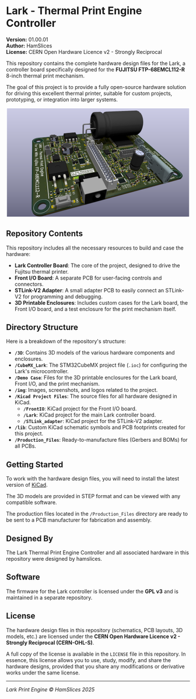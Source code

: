# Lark - Thermal Print Engine Controller

**Version:** 01.00.01  
**Author:** HamSlices  
**License:** CERN Open Hardware Licence v2 - Strongly Reciprocal  

This repository contains the complete hardware design files for the Lark, a controller board specifically designed for the **FUJITSU FTP-68EMCL112-R** 8-inch thermal print mechanism.

The goal of this project is to provide a fully open-source hardware solution for driving this excellent thermal printer, suitable for custom projects, prototyping, or integration into larger systems.

![alt text](https://github.com/hamslices/LarkHardware/blob/main/img/Lark%20PCB/Lark_tilt.png?raw=true)

## Repository Contents

This repository includes all the necessary resources to build and case the hardware:

*   **Lark Controller Board**: The core of the project, designed to drive the Fujitsu thermal printer.
*   **Front I/O Board**: A separate PCB for user-facing controls and connectors.
*   **STLink-V2 Adapter**: A small adapter PCB to easily connect an STLink-V2 for programming and debugging.
*   **3D Printable Enclosures**: Includes custom cases for the Lark board, the Front I/O board, and a test enclosure for the print mechanism itself.

## Directory Structure

Here is a breakdown of the repository's structure:

*   **`/3D`**: Contains 3D models of the various hardware components and enclosures.
*   **`/CubeMX_Lark`**: The STM32CubeMX project file (`.ioc`) for configuring the Lark's microcontroller.
*   **`/Demo Case`**: Files for the 3D printable enclosures for the Lark board, Front I/O, and the print mechanism.
*   **`/img`**: Images, screenshots, and logos related to the project.
*   **`/Kicad Project Files`**: The source files for all hardware designed in KiCad.
    *   **`/FrontIO`**: KiCad project for the Front I/O board.
    *   **`/Lark`**: KiCad project for the main Lark controller board.
    *   **`/STLink_adapter`**: KiCad project for the STLink-V2 adapter.
*   **`/lib`**: Custom KiCad schematic symbols and PCB footprints created for this project.
*   **`/Production_Files`**: Ready-to-manufacture files (Gerbers and BOMs) for all PCBs.

## Getting Started

To work with the hardware design files, you will need to install the latest version of [KiCad](https://www.kicad.org/).

The 3D models are provided in STEP format and can be viewed with any compatible software.

The production files located in the `/Production_Files` directory are ready to be sent to a PCB manufacturer for fabrication and assembly.

## Designed By

The Lark Thermal Print Engine Controller and all associated hardware in this repository were designed by hamslices.

## Software

The firmware for the Lark controller is licensed under the **GPL v3** and is maintained in a separate repository.

## License

The hardware design files in this repository (schematics, PCB layouts, 3D models, etc.) are licensed under the **CERN Open Hardware Licence v2 - Strongly Reciprocal (CERN-OHL-S)**.

A full copy of the license is available in the `LICENSE` file in this repository. In essence, this license allows you to use, study, modify, and share the hardware designs, provided that you share any modifications or derivative works under the same license.

---
*Lark Print Engine © HamSlices 2025*
